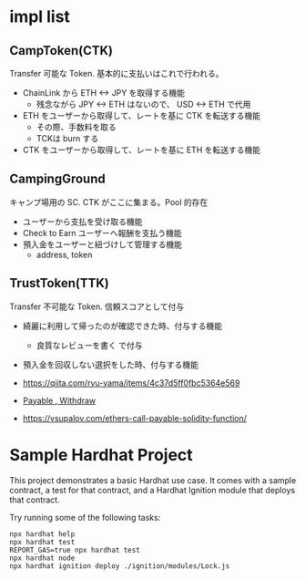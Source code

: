 # impl list
## CampToken(CTK)
Transfer 可能な Token. 基本的に支払いはこれで行われる。
* ChainLink から ETH <-> JPY を取得する機能
  * 残念ながら JPY <-> ETH はないので、 USD <-> ETH で代用
* ETH をユーザーから取得して、レートを基に CTK を転送する機能
  * その際、手数料を取る
  * TCKは burn する
* CTK をユーザーから取得して、レートを基に ETH を転送する機能

## CampingGround
キャンプ場用の SC. CTK がここに集まる。Pool 的存在
* ユーザーから支払を受け取る機能
* Check to Earn ユーザーへ報酬を支払う機能
* 預入金をユーザーと紐づけして管理する機能
  * address, token

## TrustToken(TTK)
Transfer 不可能な Token. 信頼スコアとして付与
* 綺麗に利用して帰ったのが確認できた時、付与する機能
  * 良質なレビューを書く で付与
* 預入金を回収しない選択をした時、付与する機能


* https://qiita.com/ryu-yama/items/4c37d5ff0fbc5364e569
* [Payable , Withdraw](https://cattail.co.jp/techcode/2784/)
* https://vsupalov.com/ethers-call-payable-solidity-function/

# Sample Hardhat Project

This project demonstrates a basic Hardhat use case. It comes with a sample contract, a test for that contract, and a Hardhat Ignition module that deploys that contract.

Try running some of the following tasks:

```shell
npx hardhat help
npx hardhat test
REPORT_GAS=true npx hardhat test
npx hardhat node
npx hardhat ignition deploy ./ignition/modules/Lock.js
```
